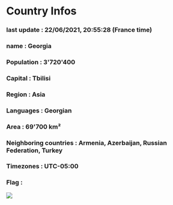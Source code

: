 # Country  Infos
### last update : 22/06/2021, 20:55:28 (France time)

### name : Georgia
### Population : 3'720'400
### Capital : Tbilisi
### Region : Asia
### Languages : Georgian
### Area : 69'700 km²
### Neighboring countries : Armenia, Azerbaijan, Russian Federation, Turkey
### Timezones : UTC-05:00

### Flag :
![](https://restcountries.eu/data/geo.svg)